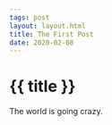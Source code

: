 ```yaml
---
tags: post
layout: layout.html
title: The First Post
date: 2020-02-08
---
```


# {{ title }}

The world is going crazy.
